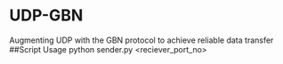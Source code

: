 # UDP-GBN
Augmenting UDP with the GBN protocol to achieve reliable data transfer  
##Script Usage
python sender.py <filename> <recieverIP> <reciever_port_no>

